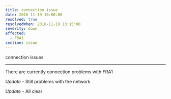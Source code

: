 ```yaml
---
title: connection issue
date: 2018-11-19 10:00:00
resolved: true
resolvedWhen: 2018-11-19 13:15:00
severity: down
affected:
  - FRA1
section: issue
---
```


connection issues

---

There are currently connection problems with FRA1

*Update* - Still problems with the network

*Update* - All clear

